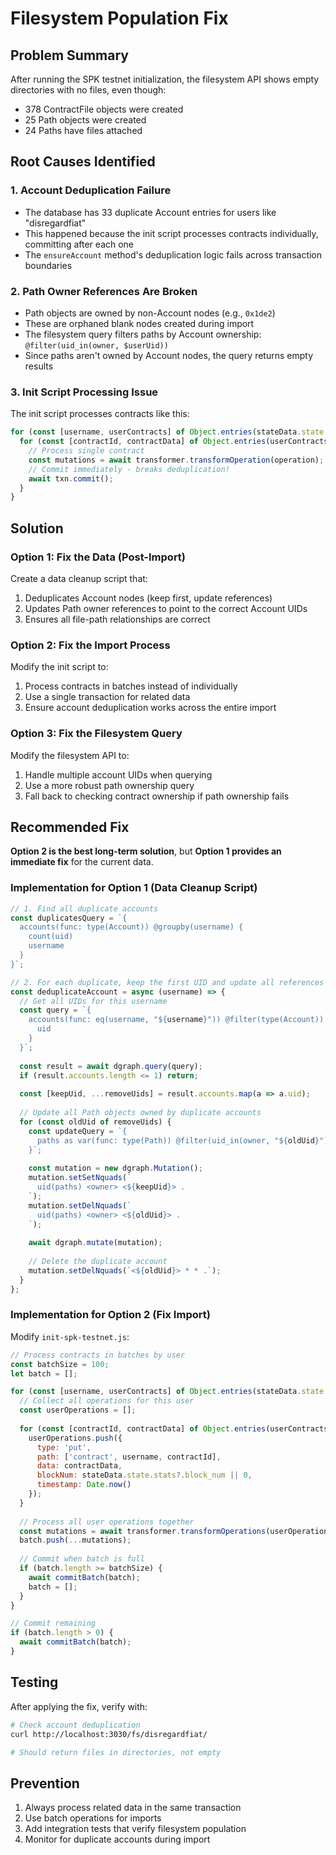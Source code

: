 # Filesystem Population Fix

## Problem Summary

After running the SPK testnet initialization, the filesystem API shows empty directories with no files, even though:
- 378 ContractFile objects were created
- 25 Path objects were created  
- 24 Paths have files attached

## Root Causes Identified

### 1. Account Deduplication Failure
- The database has 33 duplicate Account entries for users like "disregardfiat"
- This happened because the init script processes contracts individually, committing after each one
- The `ensureAccount` method's deduplication logic fails across transaction boundaries

### 2. Path Owner References Are Broken
- Path objects are owned by non-Account nodes (e.g., `0x1de2`)
- These are orphaned blank nodes created during import
- The filesystem query filters paths by Account ownership: `@filter(uid_in(owner, $userUid))`
- Since paths aren't owned by Account nodes, the query returns empty results

### 3. Init Script Processing Issue
The init script processes contracts like this:
```javascript
for (const [username, userContracts] of Object.entries(stateData.state.contract)) {
  for (const [contractId, contractData] of Object.entries(userContracts)) {
    // Process single contract
    const mutations = await transformer.transformOperation(operation);
    // Commit immediately - breaks deduplication!
    await txn.commit();
  }
}
```

## Solution

### Option 1: Fix the Data (Post-Import)

Create a data cleanup script that:
1. Deduplicates Account nodes (keep first, update references)
2. Updates Path owner references to point to the correct Account UIDs
3. Ensures all file-path relationships are correct

### Option 2: Fix the Import Process

Modify the init script to:
1. Process contracts in batches instead of individually
2. Use a single transaction for related data
3. Ensure account deduplication works across the entire import

### Option 3: Fix the Filesystem Query

Modify the filesystem API to:
1. Handle multiple account UIDs when querying
2. Use a more robust path ownership query
3. Fall back to checking contract ownership if path ownership fails

## Recommended Fix

**Option 2 is the best long-term solution**, but **Option 1 provides an immediate fix** for the current data.

### Implementation for Option 1 (Data Cleanup Script)

```javascript
// 1. Find all duplicate accounts
const duplicatesQuery = `{
  accounts(func: type(Account)) @groupby(username) {
    count(uid)
    username
  }
}`;

// 2. For each duplicate, keep the first UID and update all references
const deduplicateAccount = async (username) => {
  // Get all UIDs for this username
  const query = `{ 
    accounts(func: eq(username, "${username}")) @filter(type(Account)) { 
      uid 
    } 
  }`;
  
  const result = await dgraph.query(query);
  if (result.accounts.length <= 1) return;
  
  const [keepUid, ...removeUids] = result.accounts.map(a => a.uid);
  
  // Update all Path objects owned by duplicate accounts
  for (const oldUid of removeUids) {
    const updateQuery = `{
      paths as var(func: type(Path)) @filter(uid_in(owner, "${oldUid}"))
    }`;
    
    const mutation = new dgraph.Mutation();
    mutation.setSetNquads(`
      uid(paths) <owner> <${keepUid}> .
    `);
    mutation.setDelNquads(`
      uid(paths) <owner> <${oldUid}> .
    `);
    
    await dgraph.mutate(mutation);
    
    // Delete the duplicate account
    mutation.setDelNquads(`<${oldUid}> * * .`);
  }
};
```

### Implementation for Option 2 (Fix Import)

Modify `init-spk-testnet.js`:

```javascript
// Process contracts in batches by user
const batchSize = 100;
let batch = [];

for (const [username, userContracts] of Object.entries(stateData.state.contract)) {
  // Collect all operations for this user
  const userOperations = [];
  
  for (const [contractId, contractData] of Object.entries(userContracts)) {
    userOperations.push({
      type: 'put',
      path: ['contract', username, contractId],
      data: contractData,
      blockNum: stateData.state.stats?.block_num || 0,
      timestamp: Date.now()
    });
  }
  
  // Process all user operations together
  const mutations = await transformer.transformOperations(userOperations, blockInfo);
  batch.push(...mutations);
  
  // Commit when batch is full
  if (batch.length >= batchSize) {
    await commitBatch(batch);
    batch = [];
  }
}

// Commit remaining
if (batch.length > 0) {
  await commitBatch(batch);
}
```

## Testing

After applying the fix, verify with:

```bash
# Check account deduplication
curl http://localhost:3030/fs/disregardfiat/

# Should return files in directories, not empty
```

## Prevention

1. Always process related data in the same transaction
2. Use batch operations for imports
3. Add integration tests that verify filesystem population
4. Monitor for duplicate accounts during import